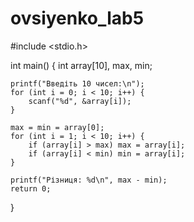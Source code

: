 # ovsiyenko_lab5
#include <stdio.h>

int main() {
    int array[10], max, min;

    printf("Введіть 10 чисел:\n");
    for (int i = 0; i < 10; i++) {
        scanf("%d", &array[i]);
    }

    max = min = array[0];
    for (int i = 1; i < 10; i++) {
        if (array[i] > max) max = array[i];
        if (array[i] < min) min = array[i];
    }

    printf("Різниця: %d\n", max - min);
    return 0;
}
